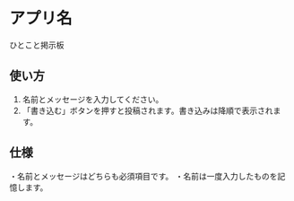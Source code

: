 # アプリ名
ひとこと掲示板

## 使い方
1. 名前とメッセージを入力してください。
2. 「書き込む」ボタンを押すと投稿されます。書き込みは降順で表示されます。

## 仕様
・名前とメッセージはどちらも必須項目です。 
・名前は一度入力したものを記憶します。
